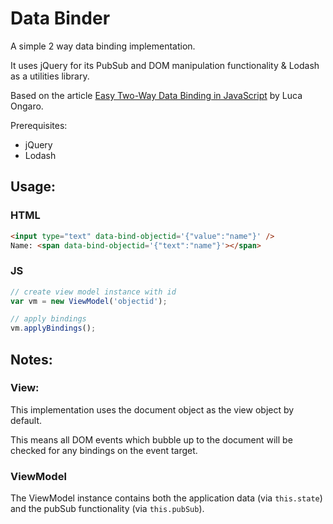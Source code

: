 # Data Binder

A simple 2 way data binding implementation.

It uses jQuery for its PubSub and DOM manipulation functionality & Lodash as a utilities library.

Based on the article [Easy Two-Way Data Binding in JavaScript](http://www.lucaongaro.eu/blog/2012/12/02/easy-two-way-data-binding-in-javascript/) by Luca Ongaro.

Prerequisites:

* jQuery
* Lodash

## Usage:
### HTML
```html
<input type="text" data-bind-objectid='{"value":"name"}' />
Name: <span data-bind-objectid='{"text":"name"}'></span>

```
### JS
```js
// create view model instance with id
var vm = new ViewModel('objectid');

// apply bindings
vm.applyBindings();

```


## Notes:
### View: 
This implementation uses the document object as the view object by default.

This means all DOM events which bubble up to the document will be checked for any bindings on the event target.

### ViewModel
The ViewModel instance contains both the application data (via `this.state`) and the pubSub functionality (via `this.pubSub`).
